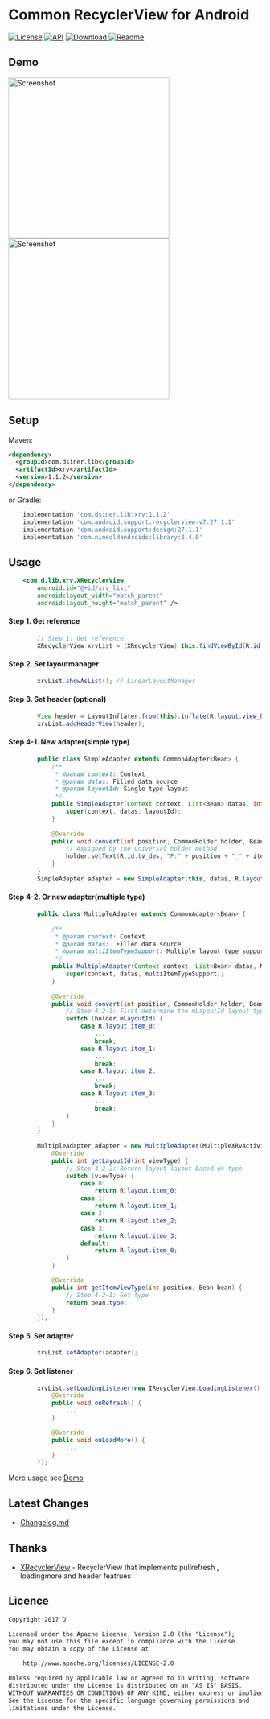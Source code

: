 # Common RecyclerView for Android

[![License](https://img.shields.io/badge/license-Apache%202-green.svg)](https://www.apache.org/licenses/LICENSE-2.0)
[![API](https://img.shields.io/badge/API-9%2B-green.svg?style=flat)](https://android-arsenal.com/api?level=9)
[![Download](https://api.bintray.com/packages/dsiner/maven/xrv/images/download.svg) ](https://bintray.com/dsiner/maven/xrv/_latestVersion)
[![Readme](https://img.shields.io/badge/README-%E4%B8%AD%E6%96%87-brightgreen.svg)](https://github.com/Dsiner/Xrv/blob/master/README-zh.md)

## Demo
<p>
   <img src="https://github.com/Dsiner/Resouce/blob/master/lib/Xrv/xrv_list.gif" width="320" alt="Screenshot"/>
   <img src="https://github.com/Dsiner/Resouce/blob/master/lib/Xrv/xrv_drag.gif" width="320" alt="Screenshot"/>
</p>

## Setup
Maven:
```xml
<dependency>
  <groupId>com.dsiner.lib</groupId>
  <artifactId>xrv</artifactId>
  <version>1.1.2</version>
</dependency>
```
or Gradle:
```groovy
    implementation 'com.dsiner.lib:xrv:1.1.2'
    implementation 'com.android.support:recyclerview-v7:27.1.1'
    implementation 'com.android.support:design:27.1.1'
    implementation 'com.nineoldandroids:library:2.4.0'
```

## Usage
```xml
    <com.d.lib.xrv.XRecyclerView
        android:id="@+id/xrv_list"
        android:layout_width="match_parent"
        android:layout_height="match_parent" />
```

#### Step 1. Get reference
```java
        // Step 1: Get reference
        XRecyclerView xrvList = (XRecyclerView) this.findViewById(R.id.xrv_list);
```
    
#### Step 2. Set layoutmanager
```java
        xrvList.showAsList(); // LinearLayoutManager
```

#### Step 3. Set header (optional)
```java
        View header = LayoutInflater.from(this).inflate(R.layout.view_header, (ViewGroup) findViewById(android.R.id.content), false);
        xrvList.addHeaderView(header);
```
#### Step 4-1. New adapter(simple type)
```java
        public class SimpleAdapter extends CommonAdapter<Bean> {
            /**
             * @param context: Context
             * @param datas: Filled data source
             * @param layoutId: Single type layout
             */
            public SimpleAdapter(Context context, List<Bean> datas, int layoutId) {
                super(context, datas, layoutId);
            }
        
            @Override
            public void convert(int position, CommonHolder holder, Bean item) {
                // Assigned by the universal holder method
                holder.setText(R.id.tv_des, "P:" + position + "_" + item.name);
            }
        }
        SimpleAdapter adapter = new SimpleAdapter(this, datas, R.layout.item_0);
```

#### Step 4-2. Or new adapter(multiple type)
```java
        public class MultipleAdapter extends CommonAdapter<Bean> {
        
            /**
             * @param context: Context
             * @param datas:  Filled data source
             * @param multiItemTypeSupport: Multiple layout type support
             */
            public MultipleAdapter(Context context, List<Bean> datas, MultiItemTypeSupport<Bean> multiItemTypeSupport) {
                super(context, datas, multiItemTypeSupport);
            }
        
            @Override
            public void convert(int position, CommonHolder holder, Bean item) {
                // Step 4-2-3: First determine the mLayoutId layout type, and then manipulate the controls through the universal holder
                switch (holder.mLayoutId) {
                    case R.layout.item_0:
                        ...
                        break;
                    case R.layout.item_1:
                        ...
                        break;
                    case R.layout.item_2:
                        ...
                        break;
                    case R.layout.item_3:
                        ...
                        break;
                }
            }
        }
        
        MultipleAdapter adapter = new MultipleAdapter(MultipleXRvActivity.this, datas, new MultiItemTypeSupport<Bean>() {
            @Override
            public int getLayoutId(int viewType) {
                // Step 4-2-2: Return layout layout based on type
                switch (viewType) {
                    case 0:
                        return R.layout.item_0;
                    case 1:
                        return R.layout.item_1;
                    case 2:
                        return R.layout.item_2;
                    case 3:
                        return R.layout.item_3;
                    default:
                        return R.layout.item_0;
                }
            }

            @Override
            public int getItemViewType(int position, Bean bean) {
                // Step 4-2-1: Get type
                return bean.type;
            }
        });
```

#### Step 5. Set adapter
```java
        xrvList.setAdapter(adapter);
```

#### Step 6. Set listener
```java
        xrvList.setLoadingListener(new IRecyclerView.LoadingListener() {
            @Override
            public void onRefresh() {
                ...
            }

            @Override
            public void onLoadMore() {
                ...
            }
        });
```

More usage see [Demo](app/src/main/java/com/d/xrecyclerviewf/MainActivity.java)

## Latest Changes
- [Changelog.md](CHANGELOG.md)

## Thanks
- [XRecyclerView](https://github.com/jianghejie/XRecyclerView)  - RecyclerView that implements pullrefresh , loadingmore and header featrues

## Licence

```txt
Copyright 2017 D

Licensed under the Apache License, Version 2.0 (the "License");
you may not use this file except in compliance with the License.
You may obtain a copy of the License at

    http://www.apache.org/licenses/LICENSE-2.0

Unless required by applicable law or agreed to in writing, software
distributed under the License is distributed on an "AS IS" BASIS,
WITHOUT WARRANTIES OR CONDITIONS OF ANY KIND, either express or implied.
See the License for the specific language governing permissions and
limitations under the License.
```
